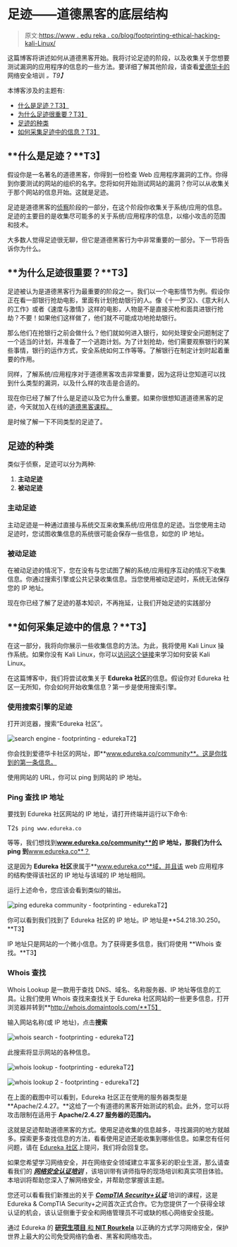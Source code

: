 # 足迹——道德黑客的底层结构

> 原文:[https://www . edu reka . co/blog/footprinting-ethical-hacking-kali-Linux/](https://www.edureka.co/blog/footprinting-ethical-hacking-kali-linux/)

这篇博客将讲述如何从道德黑客开始。我将讨论足迹的阶段，以及收集关于您想要测试漏洞的应用程序的信息的一些方法。要详细了解其他阶段，请查看[爱德华卡的](https://www.edureka.co/cybersecurity-certification-training) 网络安全培训 *。T9】*

本博客涉及的主题有:

*   [什么是足迹？T3】](#WhatisFootprinting)
*   [为什么足迹很重要？T3】](#WhyisFootprintingimportant)
*   [足迹的种类](#TypesofFootprinting)
*   [如何采集足迹中的信息？T3】](#HowtoGatherInformationinFootprinting)

## **什么是足迹？**T3】

假设你是一名著名的道德黑客，你得到一份检查 Web 应用程序漏洞的工作。你得到你要测试的网站的组织的名字。您将如何开始测试网站的漏洞？你可以从收集关于那个网站的信息开始。这就是足迹。

足迹是道德黑客的[侦察](https://www.edureka.co/blog/what-is-ethical-hacking/#reconnaissance)阶段的一部分，在这个阶段你收集关于系统/应用的信息。足迹的主要目的是收集尽可能多的关于系统/应用程序的信息，以缩小攻击的范围和技术。

大多数人觉得足迹很无聊，但它是道德黑客行为中非常重要的一部分。下一节将告诉你为什么。

## **为什么足迹很重要？**T3】

足迹被认为是道德黑客行为最重要的阶段之一。我们以一个电影情节为例。假设你正在看一部银行抢劫电影，里面有计划抢劫银行的人。像《十一罗汉》、《意大利人的工作》或者《速度与激情》这样的电影，人物是不是直接买枪和面具进银行抢劫？不要！如果他们这样做了，他们就不可能成功地抢劫银行。

那么他们在抢银行之前会做什么？他们就如何进入银行，如何处理安全问题制定了一个适当的计划，并准备了一个逃跑计划。为了计划抢劫，他们需要观察银行的某些事情，银行的运作方式，安全系统如何工作等等。了解银行在制定计划时起着重要的作用。

同样，了解系统/应用程序对于道德黑客攻击非常重要，因为这将让您知道可以找到什么类型的漏洞，以及什么样的攻击是合适的。

现在你已经了解了什么是足迹以及它为什么重要。如果你很想知道道德黑客的足迹，今天就加入在线的[道德黑客课程。](https://www.edureka.co/ceh-ethical-hacking-certification-course)

是时候了解一下不同类型的足迹了。

## **足迹的种类**

类似于侦察，足迹可以分为两种:

1.  **主动足迹**
2.  **被动足迹**

### **主动足迹**

主动足迹是一种通过直接与系统交互来收集系统/应用信息的足迹。当您使用主动足迹时，您试图收集信息的系统很可能会保存一些信息，如您的 IP 地址。

### **被动足迹**

在被动足迹的情况下，您在没有与您试图了解的系统/应用程序互动的情况下收集信息。你通过搜索引擎或公共记录收集信息。当您使用被动足迹时，系统无法保存您的 IP 地址。

现在你已经了解了足迹的基本知识，不再拖延，让我们开始足迹的实践部分

## **如何采集足迹中的信息？**T3】

在这一部分，我将向你展示一些收集信息的方法。为此，我将使用 Kali Linux 操作系统。如果你没有 Kali Linux，你可以[访问这个链接](https://www.edureka.co/blog/how-to-install-kali-linux/)来学习如何安装 Kali Linux。

在这篇博客中，我们将尝试收集关于 **Edureka 社区**的信息。假设你对 Edureka 社区一无所知，你会如何开始收集信息？第一步是使用搜索引擎。

### **使用搜索引擎的足迹**

打开浏览器，搜索“Edureka 社区”。

![search engine - footprinting - edureka](../Images/644e687f1076b1f26166985734bd94de.png)T2】

你会找到爱德华卡社区的网址，即**www.edureka.co/community**。这是你找到的第一条信息。

使用网站的 URL，你可以 ping 到网站的 IP 地址。

### **Ping 查找 IP 地址**

要找到 Edureka 社区网站的 IP 地址，请打开终端并运行以下命令:

T2`$ ping www.edureka.co`

等等，我们想找到**www.edureka.co/community**的 IP 地址，那我们为什么 ping 到**www.edureka.co**？

这是因为 **Edureka 社区**隶属于**www.edureka.co**域，并且该 web 应用程序的结构使得该社区的 IP 地址与该域的 IP 地址相同。

运行上述命令，您应该会看到类似的输出。

![ping edureka community - footprinting - edureka](../Images/90e163122f071c030e42ffdb040d036d.png)T2】

你可以看到我们找到了 Edureka 社区的 IP 地址。IP 地址是**54.218.30.250。**T3】

IP 地址只是网站的一个微小信息。为了获得更多信息，我们将使用 **Whois 查找。**T3】

### **Whois 查找**

Whois Lookup 是一款用于查找 DNS、域名、名称服务器、IP 地址等信息的工具。让我们使用 Whois 查找来查找关于 Edureka 社区网站的一些更多信息，打开浏览器并转到**http://whois.domaintools.com/**T5】

输入网站名称(或 IP 地址)，点击**搜索**

![whois search - footprinting - edureka](../Images/3cd0e013935cedff297ba4efd98660b5.png)T2】

此搜索将显示网站的各种信息。

![whois lookup - footprinting - edureka](../Images/0188a47433d7daf30a44c01b9aea9b2a.png)T2】

![whois lookup 2 - footprinting - edureka](../Images/d8b51aae250178f49173d09a9b34854c.png)T2】

在上面的截图中可以看到，Edureka 社区正在使用的服务器类型是 **Apache/2.4.27。**这给了一个有道德的黑客开始测试的机会。此外，您可以将攻击限制在适用于 **Apache/2.4.27 服务器的范围内。**

这就是足迹帮助道德黑客的方式。使用足迹收集的信息越多，寻找漏洞的地方就越多。探索更多查找信息的方法，看看使用足迹还能收集到哪些信息。如果您有任何问题，请在 [Edureka 社区](https://www.edureka.co/community)上提问，我们将会回复您。

如果您希望学习网络安全，并在网络安全领域建立丰富多彩的职业生涯，那么请查看我们的 [***网络安全认证培训***](https://www.edureka.co/cybersecurity-certification-training) ，该培训带有讲师指导的现场培训和真实项目体验。本培训将帮助您深入了解网络安全，并帮助您掌握该主题。

您还可以看看我们新推出的关于 ***[CompTIA Security+认证](https://www.edureka.co/comptia-security-plus-certification-training)*** 培训的课程，这是 Edureka & CompTIA Security+之间首次正式合作。它为您提供了一个获得全球认证的机会，该认证侧重于安全和网络管理员不可或缺的核心网络安全技能。

通过 Edureka 的 [**研究生项目** 和 **NIT Rourkela**](https://www.edureka.co/post-graduate/cybersecurity) 以正确的方式学习网络安全，保护世界上最大的公司免受网络钓鱼者、黑客和网络攻击。